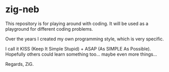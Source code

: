# zig-neb

This repository is for playing around with coding.
It will be used as a playground for different coding problems.

Over the years I created my own programming style, which is very specific.

I call it KISS (Keep It Simple Stupid)
        +  ASAP (As SIMPLE As Possible).
Hopefully others could learn something too... maybe even more things...

Regards,  ZiG.
